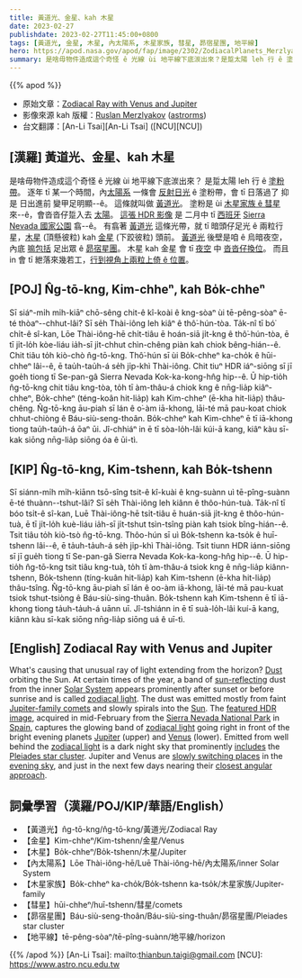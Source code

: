 ```yaml
---
title: 黃道光、金星、kah 木星
date: 2023-02-27
publishdate: 2023-02-27T11:45:00+0800
tags: [黃道光, 金星, 木星, 內太陽系, 木星家族, 彗星, 昴宿星團, 地平線]
hero: https://apod.nasa.gov/apod/fap/image/2302/ZodiacalPlanets_Merzlyakov_960_annotated.jpg
summary: 是啥毋物件造成這个奇怪 ê 光線 ùi 地平線下底湠出來？是踅太陽 leh 行 ê 塗粉。
---
```


{{% apod %}}

- 原始文章：[Zodiacal Ray with Venus and Jupiter](https://apod.nasa.gov/apod/ap230227.html)
- 影像來源 kah 版權：[Ruslan Merzlyakov](https://www.facebook.com/astrorms) ([astrorms](https://www.instagram.com/astrorms/))
- 台文翻譯：[An-Li Tsai][An-Li Tsai] ([NCU][NCU])

## [漢羅] 黃道光、金星、kah 木星
是啥毋物件造成這个奇怪 ê 光線 ùi 地平線下底湠出來？
是踅太陽 leh 行 ê [塗粉帶][Dust]。
逐年 tī 某一个時間，內[太陽系][Solar System] 一條會 [反射日光][sun-reflecting] ê 塗粉帶，會 tī 日落過了 抑是 日出進前 變甲足明顯--ê。
這條就叫做 [黃道光][zodiacal light 1]。
塗粉是 ùi [木星家族 ê 彗星][Jupiter-family comets] 來--ê，會沓沓仔踅入去 [太陽][Sun]。
[這張 HDR 影像][featured HDR image] 是 二月中 tī [西班牙][Spain] [Sierra Nevada 國家公園][Sierra Nevada National Park] 翕--ê。
有翕著 [黃道光][zodiacal light 2] 這條光帶，就 tī 暗頭仔足光 ê 兩粒行星，[木星][Jupiter] (頂懸彼粒) kah [金星][Venus] (下跤彼粒) 頭前。
[黃道光][zodiacal light 3] 後壁是咱 ê 烏暗夜空，內底 [嘛包括][includes] 足出眾 ê [昴宿星團][Pleiades star cluster]。
木星 kah 金星 會 tī [夜空][evening sky] 中 [沓沓仔換位][slowly switching places]。
而且 in 會 tī 紲落來幾若工，[行到視角上兩粒上倚 ê 位置][closest angular approach]。



## [POJ] N̂g-tō-kng, Kim-chheⁿ, kah Bo̍k-chheⁿ
Sī siáⁿ-mi̍h mi̍h-kiāⁿ chō-sêng chit-ê kî-koài ê kng-sòaⁿ ùi tē-pêng-sòaⁿ ē-té thòaⁿ--chhut-lâi?
Sī se̍h Thài-iông leh kiâⁿ ê thô͘-hún-tòa.
Ta̍k-nî tī bó͘ chi̍t-ê sî-kan, Lōe Thài-iông-hē chi̍t-tiâu ē hoán-siā ji̍t-kng ê thô͘-hún-tòa,  ē tī ji̍t-lo̍h kòe-liáu ia̍h-sī ji̍t-chhut chìn-chêng piàn kah chiok bêng-hián--ê.
Chit tiâu to̍h kiò-chò n̂g-tō-kng.
Thô͘-hún sī ùi Bo̍k-chheⁿ ka-cho̍k ê hūi-chheⁿ lâi--ê, ē tau̍h-tau̍h-á se̍h ji̍p-khì Thài-iông.
Chit tiuⁿ HDR iáⁿ-siōng sī jī goe̍h tiong tī Se-pan-gâ Sierra Nevada Kok-ka-kong-hn̂g hip--ê.
Ū hip-tio̍h n̂g-tō-kng chit tiâu kng-tòa, to̍h tī àm-thâu-á chiok kng ê nn̄g-lia̍p kiâⁿ-chheⁿ, Bo̍k-chheⁿ (téng-koân hit-lia̍p) kah Kim-chheⁿ (ē-kha hit-lia̍p) thâu-chêng.
N̂g-tō-kng āu-piah sī lán ê o͘-àm iā-khong, lāi-té mā pau-koat chiok chhut-chiòng ê Báu-siù-seng-thoân.
Bo̍k-chheⁿ kah Kim-chheⁿ ē tī iā-khong tiong tau̍h-tau̍h-á ōaⁿ ūi.
Jî-chhiáⁿ in ē tī sòa-lo̍h-lâi kúi-ā kang, kiâⁿ kàu sī-kak siōng nn̄g-lia̍p siōng óa ê ūi-tì.



## [KIP] N̂g-tō-kng, Kim-tshenn, kah Bo̍k-tshenn
Sī siánn-mi̍h mi̍h-kiānn tsō-sîng tsit-ê kî-kuài ê kng-suànn uì tē-pîng-suànn ē-té thuànn--tshut-lâi?
Sī se̍h Thài-iông leh kiânn ê thôo-hún-tuà.
Ta̍k-nî tī bóo tsi̍t-ê sî-kan, Luē Thài-iông-hē tsi̍t-tiâu ē huán-siā ji̍t-kng ê thôo-hún-tuà,  ē tī ji̍t-lo̍h kuè-liáu ia̍h-sī ji̍t-tshut tsìn-tsîng piàn kah tsiok bîng-hián--ê.
Tsit tiâu to̍h kiò-tsò n̂g-tō-kng.
Thôo-hún sī uì Bo̍k-tshenn ka-tso̍k ê huī-tshenn lâi--ê, ē ta̍uh-ta̍uh-á se̍h ji̍p-khì Thài-iông.
Tsit tiunn HDR iánn-siōng sī jī gue̍h tiong tī Se-pan-gâ Sierra Nevada Kok-ka-kong-hn̂g hip--ê.
Ū hip-tio̍h n̂g-tō-kng tsit tiâu kng-tuà, to̍h tī àm-thâu-á tsiok kng ê nn̄g-lia̍p kiânn-tshenn, Bo̍k-tshenn (tíng-kuân hit-lia̍p) kah Kim-tshenn (ē-kha hit-lia̍p) thâu-tsîng.
N̂g-tō-kng āu-piah sī lán ê oo-àm iā-khong, lāi-té mā pau-kuat tsiok tshut-tsiòng ê Báu-siù-sing-thuân.
Bo̍k-tshenn kah Kim-tshenn ē tī iā-khong tiong ta̍uh-ta̍uh-á uānn uī.
Jî-tshiánn in ē tī suà-lo̍h-lâi kuí-ā kang, kiânn kàu sī-kak siōng nn̄g-lia̍p siōng uá ê uī-tì.



## [English] Zodiacal Ray with Venus and Jupiter

What's causing that unusual ray of light extending from the horizon?
[Dust][Dust] orbiting the Sun.
At certain times of the year, a band of [sun-reflecting][sun-reflecting] dust from the inner [Solar System][Solar System] appears prominently after sunset or before sunrise and is called [zodiacal light][zodiacal light 1].
The dust was emitted mostly from faint [Jupiter-family comets][Jupiter-family comets] and slowly spirals into the [Sun][Sun].
The [featured HDR image][featured HDR image], acquired in mid-February from the [Sierra Nevada National Park][Sierra Nevada National Park] in [Spain][Spain], captures the glowing band of [zodiacal light][zodiacal light 2] going right in front of the bright evening planets [Jupiter][Jupiter] (upper) and [Venus][Venus] (lower).
Emitted from well behind the [zodiacal light][zodiacal light 3] is a dark night sky that prominently [includes][includes] the [Pleiades star cluster][Pleiades star cluster].
Jupiter and Venus are [slowly switching places][slowly switching places] in the [evening sky][evening sky], and just in the next few days nearing their [closest angular approach][closest angular approach].


      
## 詞彙學習（漢羅/POJ/KIP/華語/English）
- 【黃道光】n̂g-tō-kng/n̂g-tō-kng/黃道光/Zodiacal Ray
- 【金星】Kim-chheⁿ/Kim-tshenn/金星/Venus
- 【木星】Bo̍k-chheⁿ/Bo̍k-tshenn/木星/Jupiter
- 【內太陽系】Lōe Thài-iông-hē/Luē Thài-iông-hē/內太陽系/inner Solar System
- 【木星家族】Bo̍k-chheⁿ ka-cho̍k/Bo̍k-tshenn ka-tso̍k/木星家族/Jupiter-family
- 【彗星】hūi-chheⁿ/huī-tshenn/彗星/comets
- 【昴宿星團】Báu-siù-seng-thoân/Báu-siù-sing-thuân/昴宿星團/Pleiades star cluster
- 【地平線】tē-pêng-sòaⁿ/tē-pîng-suànn/地平線/horizon


{{% /apod %}}
[An-Li Tsai]: mailto:thianbun.taigi@gmail.com
[NCU]: https://www.astro.ncu.edu.tw

[copyright]: https://apod.nasa.gov/apod/fap/lib/about_apod.html#srapply
[License]: https://creativecommons.org/licenses/by/2.0/


[Dust]:https://apod.nasa.gov/apod/ap010813.html
[sun-reflecting]:https://cdn.shopify.com/s/files/1/0591/9784/9807/products/cat-with-sunglasses-advanced-animals-cats-paint-by-numbers-global-figuredart-free-shipping_972_530x@2x.jpg?v=1630503707
[Solar System]:https://solarsystem.nasa.gov/solar-system/our-solar-system/overview/
[zodiacal light 1]:https://en.wikipedia.org/wiki/Zodiacal_light
[Jupiter-family comets]:https://astronomy.swin.edu.au/cosmos/J/Jupiter-family+Comets
[Sun]:https://www.nasa.gov/sun
[featured HDR image]:https://www.instagram.com/p/CoxNplTtlsr/
[Sierra Nevada National Park]:https://youtu.be/6Jv7oaTCrlg
[Spain]:https://en.wikipedia.org/wiki/Spain
[zodiacal light 2]:https://apod.nasa.gov/apod/ap221023.html
[Jupiter]:https://solarsystem.nasa.gov/planets/jupiter/in-depth/
[Venus]:https://apod.nasa.gov/apod/ap220329.html
[zodiacal light 3]:https://apod.nasa.gov/apod/ap120405.html
[includes]:https://apod.nasa.gov/apod/image/2302/ZodiacalPlanets_Merzlyakov_960_annotated.jpg
[Pleiades star cluster]:https://apod.nasa.gov/apod/ap221205.html
[slowly switching places]:https://youtu.be/hcgj6KsR-fc
[evening sky]:https://apod.nasa.gov/apod/ap151108.html
[closest angular approach]:https://www.universetoday.com/160199/cosmic-conjunction-jupiter-meets-venus-on-march-1st/

